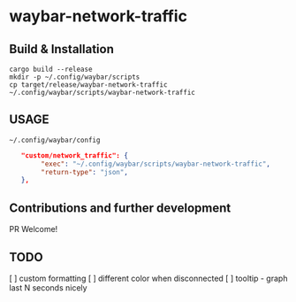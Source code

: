 # waybar-network-traffic

## Build & Installation

```shell
cargo build --release
mkdir -p ~/.config/waybar/scripts
cp target/release/waybar-network-traffic ~/.config/waybar/scripts/waybar-network-traffic
```

## USAGE

`~/.config/waybar/config`

```json
   "custom/network_traffic": {
        "exec": "~/.config/waybar/scripts/waybar-network-traffic",
        "return-type": "json",
   },
```

## Contributions and further development

PR Welcome!

## TODO

[ ] custom formatting
[ ] different color when disconnected
[ ] tooltip - graph last N seconds nicely
